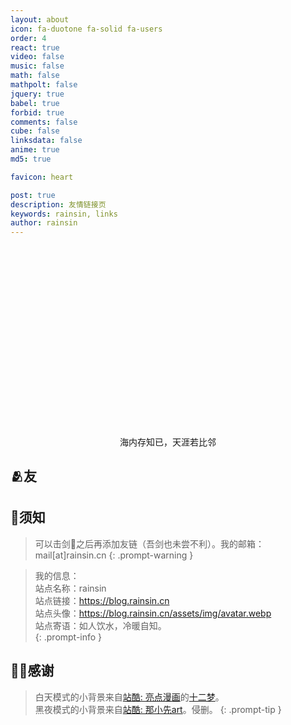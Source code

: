 ```yaml
---
layout: about
icon: fa-duotone fa-solid fa-users
order: 4
react: true
video: false
music: false
math: false
mathpolt: false
jquery: true
babel: true
forbid: true
comments: false
cube: false
linksdata: false
anime: true
md5: true

favicon: heart

post: true
description: 友情链接页
keywords: rainsin, links
author: rainsin
---
```


<link rel="stylesheet" href="/assets/links/links-min.css"/>

<main id="shrink-card">
  <div class="c-glitch" style="border-radius: 12px;;aspect-ratio: 1 / .6;background-image: url('https://rainsinpan.hk.cpolar.io/img/friend/friend.png'),url('https://rainsinpan.hk.cpolar.io/img/friend/friend.png');">
    <div class="c-glitch__img" style="background-image: url('https://rainsinpan.hk.cpolar.io/img/friend/friend.png'),url('https://rainsinpan.hk.cpolar.io/img/friend/friend.png');"></div>
    <div class="c-glitch__img" style="background-image: url('https://rainsinpan.hk.cpolar.io/img/friend/friend.png'),url('https://rainsinpan.hk.cpolar.io/img/friend/friend.png');"></div>
    <div class="c-glitch__img" style="background-image: url('https://rainsinpan.hk.cpolar.io/img/friend/friend.png'),url('https://rainsinpan.hk.cpolar.io/img/friend/friend.png');"></div>
    <div class="c-glitch__img" style="background-image: url('https://rainsinpan.hk.cpolar.io/img/friend/friend.png'),url('https://rainsinpan.hk.cpolar.io/img/friend/friend.png');"></div>
    <div class="c-glitch__img" style="background-image: url('https://rainsinpan.hk.cpolar.io/img/friend/friend.png'),url('https://rainsinpan.hk.cpolar.io/img/friend/friend.png');"></div>
  </div>
  <div style="text-align: center;color: var(--text-color);">
    海内存知已，天涯若比邻
  </div>
</main>

## 🫂友

<div id="links-box"></div>


## 📌须知

> 可以击剑🤺之后再添加友链（吾剑也未尝不利）。我的邮箱：mail[at]rainsin.cn
{: .prompt-warning }

> 我的信息：<br>
> 站点名称：rainsin<br>
> 站点链接：https://blog.rainsin.cn<br>
> 站点头像：https://blog.rainsin.cn/assets/img/avatar.webp<br>
> 站点寄语：如人饮水，冷暖自知。<br>
{: .prompt-info }

## 🫶🏻感谢

> 白天模式的小背景来自[站酷: 亮点漫画](https://abenben.zcool.com.cn/)的[十二梦](https://www.zcool.com.cn/work/ZNjA0MDg3Ng==.html)。<br/>
> 黑夜模式的小背景来自[站酷: 那小先art](https://www.zcool.com.cn/u/18496248)。侵删。
{: .prompt-tip }

<script type="text/babel"  data-type="module" src="/assets/links/links.js"></script>